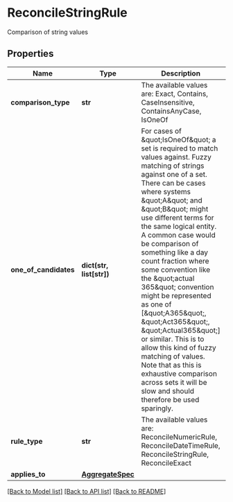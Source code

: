 # ReconcileStringRule

Comparison of string values

## Properties
Name | Type | Description | Notes
------------ | ------------- | ------------- | -------------
**comparison_type** | **str** | The available values are: Exact, Contains, CaseInsensitive, ContainsAnyCase, IsOneOf | 
**one_of_candidates** | **dict(str, list[str])** | For cases of \&quot;IsOneOf\&quot; a set is required to match values against.  Fuzzy matching of strings against one of a set. There can be cases where systems \&quot;A\&quot; and \&quot;B\&quot; might use different terms for the same logical entity. A common case would be  comparison of something like a day count fraction where some convention like the \&quot;actual 365\&quot; convention might be represented as one of [\&quot;A365\&quot;, \&quot;Act365\&quot;, \&quot;Actual365\&quot;] or similar.  This is to allow this kind of fuzzy matching of values. Note that as this is exhaustive comparison across sets it will be slow and should therefore be used sparingly. | [optional] 
**rule_type** | **str** | The available values are: ReconcileNumericRule, ReconcileDateTimeRule, ReconcileStringRule, ReconcileExact | 
**applies_to** | [**AggregateSpec**](AggregateSpec.md) |  | 

[[Back to Model list]](../README.md#documentation-for-models) [[Back to API list]](../README.md#documentation-for-api-endpoints) [[Back to README]](../README.md)


